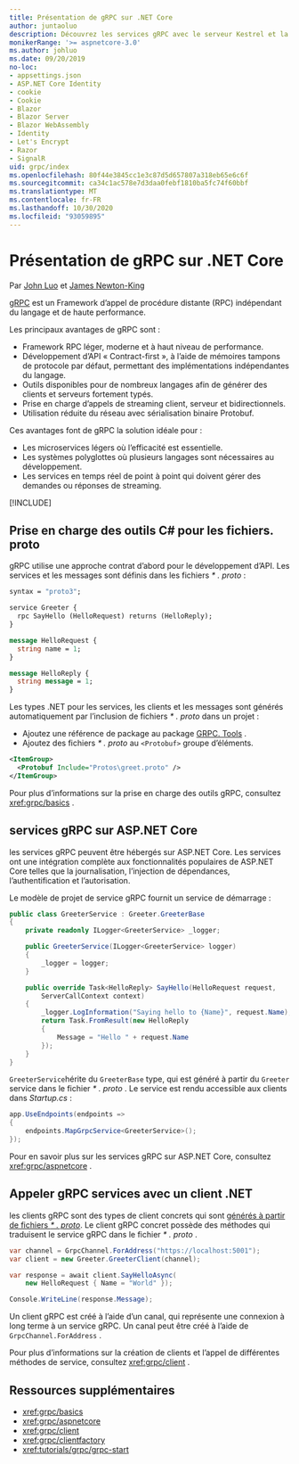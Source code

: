```yaml
---
title: Présentation de gRPC sur .NET Core
author: juntaoluo
description: Découvrez les services gRPC avec le serveur Kestrel et la pile ASP.NET Core.
monikerRange: '>= aspnetcore-3.0'
ms.author: johluo
ms.date: 09/20/2019
no-loc:
- appsettings.json
- ASP.NET Core Identity
- cookie
- Cookie
- Blazor
- Blazor Server
- Blazor WebAssembly
- Identity
- Let's Encrypt
- Razor
- SignalR
uid: grpc/index
ms.openlocfilehash: 80f44e3845cc1e3c87d5d657807a318eb65e6c6f
ms.sourcegitcommit: ca34c1ac578e7d3daa0febf1810ba5fc74f60bbf
ms.translationtype: MT
ms.contentlocale: fr-FR
ms.lasthandoff: 10/30/2020
ms.locfileid: "93059895"
---
```

# <a name="introduction-to-grpc-on-net-core"></a>Présentation de gRPC sur .NET Core

Par [John Luo](https://github.com/juntaoluo) et [James Newton-King](https://twitter.com/jamesnk)

[gRPC](https://grpc.io/docs/guides/) est un Framework d’appel de procédure distante (RPC) indépendant du langage et de haute performance.

Les principaux avantages de gRPC sont :
* Framework RPC léger, moderne et à haut niveau de performance.
* Développement d’API « Contract-first », à l’aide de mémoires tampons de protocole par défaut, permettant des implémentations indépendantes du langage.
* Outils disponibles pour de nombreux langages afin de générer des clients et serveurs fortement typés.
* Prise en charge d’appels de streaming client, serveur et bidirectionnels.
* Utilisation réduite du réseau avec sérialisation binaire Protobuf.

Ces avantages font de gRPC la solution idéale pour :
* Les microservices légers où l’efficacité est essentielle.
* Les systèmes polyglottes où plusieurs langages sont nécessaires au développement.
* Les services en temps réel de point à point qui doivent gérer des demandes ou réponses de streaming.

[!INCLUDE[](~/includes/gRPCazure.md)]

## <a name="c-tooling-support-for-proto-files"></a>Prise en charge des outils C# pour les fichiers. proto

gRPC utilise une approche contrat d’abord pour le développement d’API. Les services et les messages sont définis dans les fichiers *\* . proto* :

```protobuf
syntax = "proto3";

service Greeter {
  rpc SayHello (HelloRequest) returns (HelloReply);
}

message HelloRequest {
  string name = 1;
}

message HelloReply {
  string message = 1;
}
```

Les types .NET pour les services, les clients et les messages sont générés automatiquement par l’inclusion de fichiers *\* . proto* dans un projet :

* Ajoutez une référence de package au package [GRPC. Tools](https://www.nuget.org/packages/Grpc.Tools/) .
* Ajoutez des fichiers *\* . proto* au `<Protobuf>` groupe d’éléments.

```xml
<ItemGroup>
  <Protobuf Include="Protos\greet.proto" />
</ItemGroup>
```

Pour plus d’informations sur la prise en charge des outils gRPC, consultez <xref:grpc/basics> .

## <a name="grpc-services-on-aspnet-core"></a>services gRPC sur ASP.NET Core

les services gRPC peuvent être hébergés sur ASP.NET Core. Les services ont une intégration complète aux fonctionnalités populaires de ASP.NET Core telles que la journalisation, l’injection de dépendances, l’authentification et l’autorisation.

Le modèle de projet de service gRPC fournit un service de démarrage :

```csharp
public class GreeterService : Greeter.GreeterBase
{
    private readonly ILogger<GreeterService> _logger;

    public GreeterService(ILogger<GreeterService> logger)
    {
        _logger = logger;
    }

    public override Task<HelloReply> SayHello(HelloRequest request,
        ServerCallContext context)
    {
        _logger.LogInformation("Saying hello to {Name}", request.Name);
        return Task.FromResult(new HelloReply 
        {
            Message = "Hello " + request.Name
        });
    }
}
```

`GreeterService`hérite du `GreeterBase` type, qui est généré à partir du `Greeter` service dans le fichier *\* . proto* . Le service est rendu accessible aux clients dans *Startup.cs* :

```csharp
app.UseEndpoints(endpoints =>
{
    endpoints.MapGrpcService<GreeterService>();
});
```

Pour en savoir plus sur les services gRPC sur ASP.NET Core, consultez <xref:grpc/aspnetcore> .

## <a name="call-grpc-services-with-a-net-client"></a>Appeler gRPC services avec un client .NET

les clients gRPC sont des types de client concrets qui sont [générés à partir de fichiers *\* . proto*](xref:grpc/basics#generated-c-assets). Le client gRPC concret possède des méthodes qui traduisent le service gRPC dans le fichier *\* . proto* .

```csharp
var channel = GrpcChannel.ForAddress("https://localhost:5001");
var client = new Greeter.GreeterClient(channel);

var response = await client.SayHelloAsync(
    new HelloRequest { Name = "World" });

Console.WriteLine(response.Message);
```

Un client gRPC est créé à l’aide d’un canal, qui représente une connexion à long terme à un service gRPC. Un canal peut être créé à l’aide de `GrpcChannel.ForAddress` .

Pour plus d’informations sur la création de clients et l’appel de différentes méthodes de service, consultez <xref:grpc/client> .

## <a name="additional-resources"></a>Ressources supplémentaires

* <xref:grpc/basics>
* <xref:grpc/aspnetcore>
* <xref:grpc/client>
* <xref:grpc/clientfactory>
* <xref:tutorials/grpc/grpc-start>

